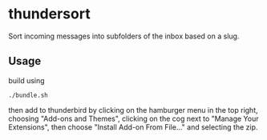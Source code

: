# thundersort

Sort incoming messages into subfolders of the inbox based on a slug.

## Usage

build using

```shell
./bundle.sh
```

then add to thunderbird by clicking on the hamburger menu in the top right, choosing "Add-ons and Themes", clicking on the cog next to "Manage Your Extensions", then choose "Install Add-on From File..." and selecting the zip.
